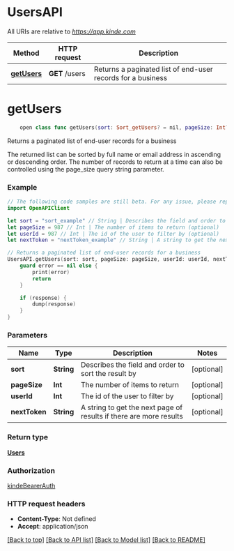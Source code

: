# UsersAPI

All URIs are relative to *https://app.kinde.com*

Method | HTTP request | Description
------------- | ------------- | -------------
[**getUsers**](UsersAPI.md#getusers) | **GET** /users | Returns a paginated list of end-user records for a business


# **getUsers**
```swift
    open class func getUsers(sort: Sort_getUsers? = nil, pageSize: Int? = nil, userId: Int? = nil, nextToken: String? = nil, completion: @escaping (_ data: Users?, _ error: Error?) -> Void)
```

Returns a paginated list of end-user records for a business

The returned list can be sorted by full name or email address in ascending or descending order. The number of records to return at a time can also be controlled using the page_size query string parameter.  

### Example
```swift
// The following code samples are still beta. For any issue, please report via http://github.com/OpenAPITools/openapi-generator/issues/new
import OpenAPIClient

let sort = "sort_example" // String | Describes the field and order to sort the result by (optional)
let pageSize = 987 // Int | The number of items to return (optional)
let userId = 987 // Int | The id of the user to filter by (optional)
let nextToken = "nextToken_example" // String | A string to get the next page of results if there are more results (optional)

// Returns a paginated list of end-user records for a business
UsersAPI.getUsers(sort: sort, pageSize: pageSize, userId: userId, nextToken: nextToken) { (response, error) in
    guard error == nil else {
        print(error)
        return
    }

    if (response) {
        dump(response)
    }
}
```

### Parameters

Name | Type | Description  | Notes
------------- | ------------- | ------------- | -------------
 **sort** | **String** | Describes the field and order to sort the result by | [optional] 
 **pageSize** | **Int** | The number of items to return | [optional] 
 **userId** | **Int** | The id of the user to filter by | [optional] 
 **nextToken** | **String** | A string to get the next page of results if there are more results | [optional] 

### Return type

[**Users**](Users.md)

### Authorization

[kindeBearerAuth](../README.md#kindeBearerAuth)

### HTTP request headers

 - **Content-Type**: Not defined
 - **Accept**: application/json

[[Back to top]](#) [[Back to API list]](../README.md#documentation-for-api-endpoints) [[Back to Model list]](../README.md#documentation-for-models) [[Back to README]](../README.md)

